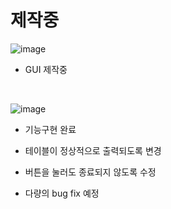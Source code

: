 # 제작중

![image](https://user-images.githubusercontent.com/110883172/205233869-1e34d822-de00-497f-93fb-7fe70b0f70d1.png)

- GUI 제작중

</br>

![image](https://user-images.githubusercontent.com/110883172/205330306-20bec522-31b8-4b09-8042-69e62385e14c.png)
</br>
- 기능구현 완료

- 테이블이 정상적으로 출력되도록 변경

- 버튼을 눌러도 종료되지 않도록 수정




- 다량의 bug fix 예정





